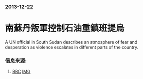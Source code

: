 ### [2013-12-22](/news/2013/12/22/index.md)

##### 
#  南蘇丹叛軍控制石油重鎮班提烏 

A UN official in South Sudan describes an atmosphere of fear and desperation as violence escalates in different parts of the country.


### 信息来源:

1. [BBC](http://www.bbc.co.uk/news/world-africa-25487084) [IMG](https://ichef.bbci.co.uk/news/1024/media/images/71911000/jpg/_71911487_71911486.jpg)
